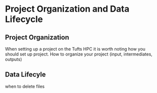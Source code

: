 # Project Organization and Data Lifecycle

## Project Organization

When setting up a project on the Tufts HPC it is worth noting how you should set up project. 
How to organize your project (input, intermediates, outputs)

## Data Lifecyle

when to delete files
